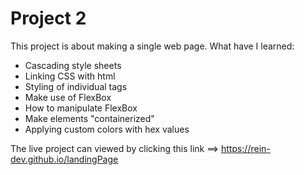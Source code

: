 # Project 2

This project is about making a single web page. What have I learned:

- Cascading style sheets
- Linking CSS with html
- Styling of individual tags
- Make use of FlexBox
- How to manipulate FlexBox
- Make elements "containerized"
- Applying custom colors with hex values

The live project can viewed by clicking this link ==> https://rein-dev.github.io/landingPage
